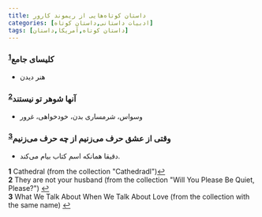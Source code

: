 ```yaml
---
title: داستان‌ کوتاه‌هایی از ریموند کارور
categories: [ادبیات داستانی,داستان کوتاه]
tags: [داستان کوتاه,آمریکا,داستان]
---
```


### کلیسای جامع<sup id="a1">[1](#f1)</sup>
- هنر دیدن

### آنها شوهر تو نیستند<sup id="a2">[2](#f2)</sup>
- وسواس، شرمساری بدن، خودخواهی، غرور


### وقتی از عشق حرف می‌زنیم از چه حرف می‌زنیم<sup id="a3">[3](#f3)</sup>
- دقیقا همانکه اسم کتاب بیام می‌کند. 



<b id="f1">1</b> <span class="footnote">Cathedral (from the collection "Cathedradl")</span>[↩](#a1)
<br><b id="f2">2</b> <span class="footnote">They are not your husband (from the collection "Will You Please Be Quiet, Please?")</span> [↩](#a2)
<br><b id="f3">3</b> <span class="footnote">What We Talk About When We Talk About Love (from the collection with the same name)</span> [↩](#a3)
